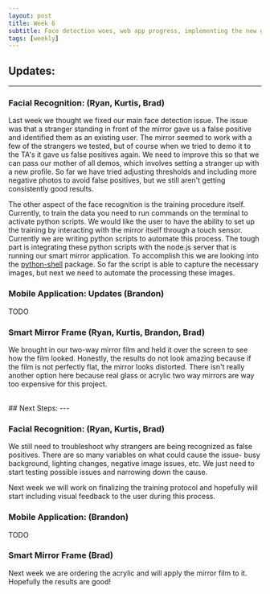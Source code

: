 ```yaml
---
layout: post
title: Week 6
subtitle: Face detection woes, web app progress, implementing the new gesture sensor
tags: [weekly]
---
```


## Updates:
---

### Facial Recognition: (Ryan, Kurtis, Brad)
Last week we thought we fixed our main face detection issue. The issue was that a stranger standing in front of the mirror gave us a false positive and identified them as an existing user. The mirror seemed to work with a few of the strangers we tested, but of course when we tried to demo it to the TA's it gave us false positives again. We need to improve this so that we can pass our mother of all demos, which involves setting a stranger up with a new profile.
So far we have tried adjusting thresholds and including more negative photos to avoid false positives, but we still aren't getting consistently good results.

The other aspect of the face recognition is the training procedure itself. Currently, to train the data you need to run commands on the terminal to activate python scripts. We would like the user to have the ability to set up the training by interacting with the mirror itself through a touch sensor. Currently we are writing python scripts to automate this process. The tough part is integrating these python scripts with the node.js server that is running our smart mirror application. To accomplish this we are looking into the [python-shell](https://www.npmjs.com/package/python-shell) package. So far the script is able to capture the necessary images, but next we need to automate the processing these images.

### Mobile Application: Updates (Brandon)
TODO

### Smart Mirror Frame (Ryan, Kurtis, Brandon, Brad)
We brought in our two-way mirror film and held it over the screen to see how the film looked. Honestly, the results do not look amazing because if the film is not perfectly flat, the mirror looks distorted. There isn't really another option here because real glass or acrylic two way mirrors are way too expensive for this project. 

<br>
## Next Steps:
---

### Facial Recognition: (Ryan, Kurtis, Brad)
We still need to troubleshoot why strangers are being recognized as false positives. There are so many variables on what could cause the issue- busy background, lighting changes, negative image issues, etc. We just need to start testing possible issues and narrowing down the cause.

Next week we will work on finalizing the training protocol and hopefully will start including visual feedback to the user during this process.

### Mobile Application: (Brandon)
TODO

### Smart Mirror Frame (Brad)
Next week we are ordering the acrylic and will apply the mirror film to it. Hopefully the results are good!
